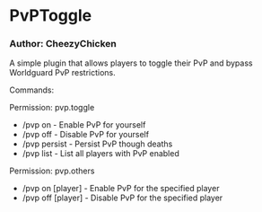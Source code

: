 # PvPToggle
### Author: CheezyChicken

A simple plugin that allows players to toggle their PvP and bypass Worldguard PvP restrictions.

Commands:

Permission: pvp.toggle
- /pvp on - Enable PvP for yourself
- /pvp off - Disable PvP for yourself
- /pvp persist - Persist PvP though deaths
- /pvp list - List all players with PvP enabled

Permission: pvp.others
- /pvp on \[player] - Enable PvP for the specified player
- /pvp off \[player] - Disable PvP for the specified player
